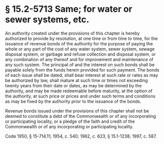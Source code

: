# § 15.2-5713 Same; for water or sewer systems, etc.

<p>An authority created under the provisions of this chapter is hereby authorized to provide by resolution, at one time or from time to time, for the issuance of revenue bonds of the authority for the purpose of paying the whole or any part of the cost of any water system, sewer system, sewage disposal system, or garbage and refuse collection and disposal system, or any combination of any thereof and for improvement and maintenance of any such system. The principal of and the interest on such bonds shall be payable solely from the funds herein provided for such payment. The bonds of each issue shall be dated, shall bear interest at such rate or rates as may be authorized by law, shall mature at such time or times not exceeding twenty years from their date or dates, as may be determined by the authority, and may be made redeemable before maturity, at the option of the authority, at such price or prices and under such terms and conditions as may be fixed by the authority prior to the issuance of the bonds.</p><p>Revenue bonds issued under the provisions of this chapter shall not be deemed to constitute a debt of the Commonwealth or of any incorporating or participating locality, or a pledge of the faith and credit of the Commonwealth or of any incorporating or participating locality.</p><p>Code 1950, § 15-714.11; 1954, c. 540; 1962, c. 623, § 15.1-1238; 1997, c. 587.</p>